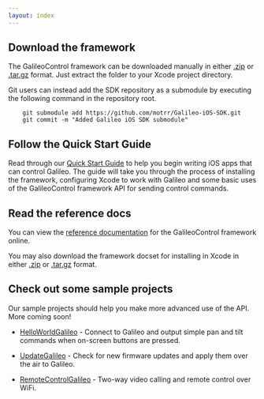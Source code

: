 ```yaml
---
layout: index
---
```


## Download the framework

The GalileoControl framework can be downloaded manually in either [.zip](https://github.com/motrr/Galileo-iOS-SDK/zipball/master) or [.tar.gz](https://github.com/motrr/Galileo-iOS-SDK/tarball/master) format. Just extract the folder to your Xcode project directory.

Git users can instead add the SDK repository as a submodule by executing the following command in the repository root.

        git submodule add https://github.com/motrr/Galileo-iOS-SDK.git
        git commit -m "Added Galileo iOS SDK submodule"

## Follow the Quick Start Guide

Read through our [Quick Start Guide](http://motrr.github.com/Galileo-iOS-SDK/docs/docs/src/Galileo%20iOS%20Quick%20Start%20Guide.html) to help you begin writing iOS apps that can  control Galileo. The guide will take you through the process of installing the framework, configuring Xcode to work with Galileo and some basic uses of the GalileoControl framework API for sending control commands.

## Read the reference docs

You can view the [reference documentation](http://motrr.github.com/Galileo-iOS-SDK/docs/index.html) for the GalileoControl framework online.

You may also download the framework docset for installing in Xcode in either [.zip](http://motrr.github.com/Galileo-iOS-SDK/docs/com.motrr.GalileoControl.docset.zip) or [.tar.gz](http://motrr.github.com/Galileo-iOS-SDK/docs/com.motrr.GalileoControl.docset.tar.gz) format.

## Check out some sample projects

Our sample projects should help you make more advanced use of the API. More coming soon!

 * [HelloWorldGalileo](https://github.com/motrr/HelloWorldGalileo) - Connect to Galileo and output simple pan and tilt commands when on-screen buttons are pressed.
 
 * [UpdateGalileo](https://github.com/motrr/UpdateGalileo) - Check for new firmware updates and apply them over the air to Galileo.
 
 * [RemoteControlGalileo](https://github.com/motrr/RemoteControlGalileo) - Two-way video calling and remote control over WiFi.
